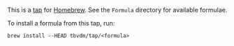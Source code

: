 This is a [tap][1] for [Homebrew][2]. See the `Formula` directory for available
formulae.

To install a formula from this tap, run:

	brew install --HEAD tbvdm/tap/<formula>

[1]: https://docs.brew.sh/How-to-Create-and-Maintain-a-Tap
[2]: https://brew.sh
